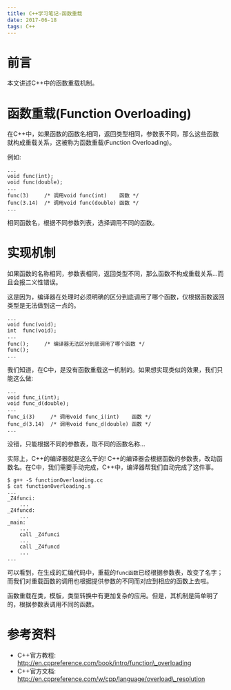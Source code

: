 ```yaml
---
title: C++学习笔记-函数重载
date: 2017-06-18
tags: C++
---
```


# 前言

本文讲述C++中的函数重载机制。

# 函数重载(Function Overloading)

在C++中，如果函数的函数名相同，返回类型相同，参数表不同，那么这些函数就构成重载关系，这被称为函数重载(Function Overloading)。

例如:

```
...
void func(int);
void func(double);
...
func(3)     /* 调用void func(int)    函数 */
func(3.14)  /* 调用void func(double) 函数 */
...
```
相同函数名，根据不同参数列表，选择调用不同的函数。

# 实现机制

如果函数的名称相同，参数表相同，返回类型不同，那么函数不构成重载关系...而且会报二义性错误。

这是因为，编译器在处理时必须明确的区分到底调用了哪个函数，仅根据函数返回类型是无法做到这一点的。

```
...
void func(void);
int  func(void);
...
func();     /* 编译器无法区分到底调用了哪个函数 */
func();
...

```
我们知道，在C中，是没有函数重载这一机制的。如果想实现类似的效果，我们只能这么做:
```
...
void func_i(int);
void func_d(double);
...
func_i(3)     /* 调用void func_i(int)    函数 */
func_d(3.14)  /* 调用void func_d(double) 函数 */
...
```
没错，只能根据不同的参数表，取不同的函数名称...

实际上，C++的编译器就是这么干的!
C++的编译器会根据函数的参数表，改动函数名。在C中，我们需要手动完成，C++中，编译器帮我们自动完成了这件事。

```
$ g++ -S functionOverloading.cc
$ cat functionOverloading.s
...
_Z4funci:
    ...
_Z4funcd:
    ...
_main:
    ...
    call _Z4funci
    ...
    call _Z4funcd
    ...
...
```
可以看到，在生成的汇编代码中，重载的`func函数`已经根据参数表，改变了名字；而我们对重载函数的调用也根据提供参数的不同而对应到相应的函数上去啦。

函数重载在类，模版，类型转换中有更加复杂的应用。但是，其机制是简单明了的，根据参数表调用不同的函数。

# 参考资料

- C++官方教程: http://en.cppreference.com/book/intro/function\_overloading
- C++官方文档: http://en.cppreference.com/w/cpp/language/overload\_resolution

